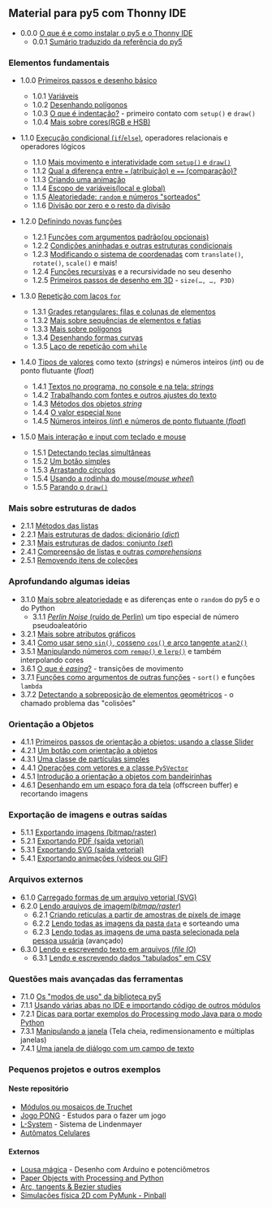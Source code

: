 ## Material para py5 com Thonny IDE

- 0.0.0 [O que é e como instalar o py5 e o Thonny IDE](https://abav.lugaralgum.com/como-instalar-py5/)
   - 0.0.1 [Sumário traduzido da referência do py5](sumario-referencia-py5.md)

### Elementos fundamentais

- 1.0.0 [Primeiros passos e desenho básico](desenho-basico_py.md)
  - 1.0.1 [Variáveis](variaveis.md)
  - 1.0.2 [Desenhando polígonos](poligonos_1.md)
  - 1.0.3 [O que é indentação?](indentacao.md) - primeiro contato com `setup()` e `draw()`
  - 1.0.4 [Mais sobre cores(RGB e HSB)](mais_sobre_cores.md)

- 1.1.0 [Execução condicional (`if`/`else`)](condicionais_py.md), operadores relacionais e operadores lógicos
  - 1.1.0 [Mais movimento e interatividade com `setup()` e `draw()`](setup_draw.md)
  - 1.1.2 [Qual a diferença entre `=` (atribuição) e `==` (comparação)?](atribuicao-e-comparacao.md)
  - 1.1.3 [Criando uma animação](movimento_py.md)	
  - 1.1.4 [Escopo de variáveis(local e global)](escopo_py.md)
  - 1.1.5 [Aleatoriedade: `random` e números "sorteados"](aleatoriedade_1.md)
  - 1.1.6 [Divisão por zero e o resto da divisão](divisao.md) 

- 1.2.0 [Definindo novas funções](funcoes_py.md)
  - 1.2.1 [Funções com argumentos padrão(ou opcionais)](funcoes_2.md)
  - 1.2.2 [Condições aninhadas e outras estruturas condicionais](condicionais_2.md)
  - 1.2.3 [Modificando o sistema de coordenadas](transformacoes_coordenadas.md) com `translate()`, `rotate()`, `scale()` e mais!
  - 1.2.4 [Funções recursivas](recursao_py.md) e a recursividade no seu desenho 
  - 1.2.5 [Primeiros passos de desenho em 3D](desenho-3D.md) - `size(…, …, P3D)`

- 1.3.0 [Repetição com laços `for`](lacos_py.md)
  - 1.3.1 [Grades retangulares: filas e colunas de elementos](grades.md)
  - 1.3.2 [Mais sobre sequências de elementos e fatias](mais_sequencias.md)
  - 1.3.3 [Mais sobre polígonos](poligonos_2.md)
  - 1.3.4 [Desenhando formas curvas](curvas.md)
  - 1.3.5 [Laço de repetição com `while`](while.md)

- 1.4.0 [Tipos de valores](tipagem_py.md) como texto (*strings*) e números inteiros (*int*) ou de ponto flutuante (*float*) 
  - 1.4.1 [Textos no programa, no console e na tela: *strings*](strings_py.md)
  - 1.4.2 [Trabalhando com fontes e outros ajustes do texto](tipografia.md) 
  - 1.4.3 [Métodos dos objetos *string*](string_methods.md)
  - 1.4.4 [O valor especial `None`](None.md)
  - 1.4.5 [Números inteiros (*int*) e números de ponto flutuante (*float*)](numeros.md)

- 1.5.0 [Mais interação e input com teclado e mouse](input_py.md)
  - 1.5.1 [Detectando teclas simultâneas](teclas_simultaneas.md)
  - 1.5.2 [Um botão simples](botao_simples.md)
  - 1.5.3 [Arrastando círculos](arrastando_circulos.md)
  - 1.5.4 [Usando a rodinha do mouse(*mouse wheel*)](rodinha_mouse.md)
  - 1.5.5 [Parando o `draw()`](no_loop.md)

### Mais sobre estruturas de dados

- 2.1.1 [Métodos das listas](list_methods.md)
- 2.2.1 [Mais estruturas de dados: dicionário (_dict_)](dicionarios.md)
- 2.3.1 [Mais estruturas de dados: conjunto (_set_)](conjuntos.md)
- 2.4.1 [Compreensão de listas e outras *comprehensions*](comprehension.md)
- 2.5.1 [Removendo itens de coleções](removendo_itens.md)

### Aprofundando algumas ideias

- 3.1.0 [Mais sobre aleatoriedade](aleatoriedade_2.md) e as diferenças ente o `random` do py5 e o do Python
  - 3.1.1 [*Perlin Noise* (ruído de Perlin)](noise.md) um tipo especial de número pseudoaleatório
- 3.2.1 [Mais sobre atributos gráficos](mais_atributos_graficos.md)
- 3.4.1 [Como usar seno `sin()`, cosseno `cos()` e arco tangente `atan2()`](seno_cosseno_atan2.md) 
- 3.5.1 [Manipulando números com `remap()` e `lerp()`](map_lerp.md) e também interpolando cores
- 3.6.1 [O que é *easing*?](easing.md) - transições de movimento
- 3.7.1 [Funções como argumentos de outras funções](funcoes-como-argumentos.md) - `sort()` e funções `lambda`
- 3.7.2 [Detectando a sobreposição de elementos geométricos](colisoes.md) - o chamado problema das "colisões"

### Orientação a Objetos

- 4.1.1 [Primeiros passos de orientação a objetos: usando a classe Slider](slider_com_OO.md)
- 4.2.1 [Um botão com orientação a objetos](botao_com_OO.md)
- 4.3.1 [Uma classe de partículas simples](particulas.md)
- 4.4.1 [Operações com vetores e a classe `Py5Vector`](vetores.md) 
- 4.5.1 [Introdução a orientação a objetos com bandeirinhas](bandeirinhas)
- 4.6.1 [Desenhando em um espaço fora da tela](offscreen_buffer.md) (offscreen buffer) e recortando imagens

### Exportação de imagens e outras saídas

- 5.1.1 [Exportando imagens (bitmap/raster)](exportando_imagem.md)
- 5.2.1 [Exportando PDF (saída vetorial)](exportando_pdf.md)
- 5.3.1 [Exportando SVG (saída vetorial)](exportando_svg.md)
- 5.4.1 [Exportando animações (vídeos ou GIF)](exportar_animacoes.md)

### Arquivos externos

- 6.1.0 [Carregado formas de um arquivo vetorial (SVG)](recursos_vetoriais_externos.md)
- 6.2.0 [Lendo arquivos de imagem(*bitmap/raster*)](imagens_externas.md)
  - 6.2.1 [Criando retículas a partir de amostras de pixels de image](reticulas.md)
  - 6.2.2 [Lendo todas as imagens da pasta `data`](imagens_externas_pasta2.md) e sorteando uma
  - 6.2.3 [Lendo todas as imagens de uma pasta selecionada pela pessoa usuária](imagens_externas_pasta.md) (avançado)
- 6.3.0 [Lendo e escrevendo texto em arquivos (*file IO*)](file_IO.md)
  - 6.3.1 [Lendo e escrevendo dados "tabulados" em CSV](file_IO2.md)
   
### Questões mais avançadas das ferramentas

- 7.1.0 [Os "modos de uso" da biblioteca py5](os_modos_de_py5.md)
- 7.1.1 [Usando várias abas no IDE e importando código de outros módulos](modulos.md) 
- 7.2.1 [Dicas para portar exemplos do Processing modo Java para o modo Python](java_para_python.md)
- 7.3.1 [Manipulando a janela](mais_que_size.md) (Tela cheia, redimensionamento e múltiplas janelas) 
- 7.4.1 [Uma janela de diálogo com um campo de texto](input_janela.md)
<!-- - 7.5.1 usando bibliotecas externas Python e Java) -->
<!-- 7.6.1 [Exportando um aplicativo independente](export_application.md) [REVISAR] -->

### Pequenos projetos e outros exemplos

#### Neste repositório

- [Módulos ou mosaicos de Truchet](truchet.md)
- [Jogo PONG](pong/) - Estudos para o fazer um jogo
- [L-System](LSystem.md) - Sistema de Lindenmayer
- [Autômatos Celulares](automatos-celulares.md)

#### Externos

- [Lousa mágica](https://abav.lugaralgum.com/lousa-magica) - Desenho com Arduino e potenciômetros
- [Paper Objects with Processing and Python](https://abav.lugaralgum.com/Paper-objects-with-Processing-and-Python)
- [Arc, tangents & Bezier studies](https://github.com/villares/arc_tangents_and_bezier_studies)
- [Simulações física 2D com PyMunk - Pinball](https://github.com/villares/pymunk-pinball-paulista)
